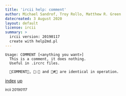 ```yaml
---
title: 'ircii help: comment'
author: Michael Sandrof, Troy Rollo, Matthew R. Green
datecreated: 3 August 2020
layout: default
license: ircii
summary: >
  ircii version: 20190117
  create with help2md.pl
---
```

```
Usage: COMMENT [<anything you want>]
  This is a comment, it does nothing.
  Useful in .ircrc files.

  COMMENT, : and # are identical in operation.
```

[index](index.html)
[up](..)

<small> ircii 20190117 </small>
